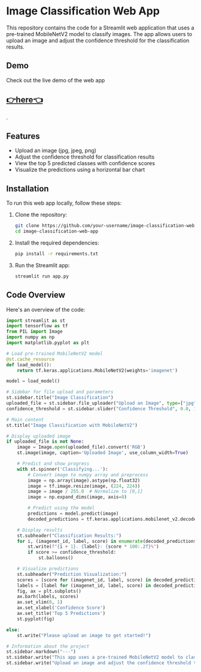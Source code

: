 # Image Classification Web App

This repository contains the code for a Streamlit web application that uses a pre-trained MobileNetV2 model to classify images. The app allows users to upload an image and adjust the confidence threshold for the classification results.

## Demo

Check out the live demo of the web app <h2>[👉here👈](https://imageclassificationwebapp-ulgcx4shjvwykzf8fzgqee.streamlit.app/)</h2>.

## Features

- Upload an image (jpg, jpeg, png)
- Adjust the confidence threshold for classification results
- View the top 5 predicted classes with confidence scores
- Visualize the predictions using a horizontal bar chart

## Installation

To run this web app locally, follow these steps:

1. Clone the repository:
    ```sh
    git clone https://github.com/your-username/image-classification-web-app.git
    cd image-classification-web-app
    ```

2. Install the required dependencies:
    ```sh
    pip install -r requirements.txt
    ```

3. Run the Streamlit app:
    ```sh
    streamlit run app.py
    ```

## Code Overview

Here's an overview of the code:

```python
import streamlit as st
import tensorflow as tf
from PIL import Image
import numpy as np
import matplotlib.pyplot as plt

# Load pre-trained MobileNetV2 model
@st.cache_resource
def load_model():
    return tf.keras.applications.MobileNetV2(weights='imagenet')

model = load_model()

# Sidebar for file upload and parameters
st.sidebar.title("Image Classification")
uploaded_file = st.sidebar.file_uploader("Upload an Image", type=["jpg", "jpeg", "png"])
confidence_threshold = st.sidebar.slider("Confidence Threshold", 0.0, 1.0, 0.5)

# Main content
st.title("Image Classification with MobileNetV2")

# Display uploaded image
if uploaded_file is not None:
    image = Image.open(uploaded_file).convert('RGB')
    st.image(image, caption='Uploaded Image', use_column_width=True)

    # Predict and show progress
    with st.spinner('Classifying...'):
        # Convert image to numpy array and preprocess
        image = np.array(image).astype(np.float32)
        image = tf.image.resize(image, (224, 224))
        image = image / 255.0  # Normalize to [0,1]
        image = np.expand_dims(image, axis=0)

        # Predict using the model
        predictions = model.predict(image)
        decoded_predictions = tf.keras.applications.mobilenet_v2.decode_predictions(predictions, top=5)[0]

    # Display results
    st.subheader("Classification Results:")
    for i, (imagenet_id, label, score) in enumerate(decoded_predictions):
        st.write(f"{i + 1}. {label}: {score * 100:.2f}%")
        if score >= confidence_threshold:
            st.balloons()

    # Visualize predictions
    st.subheader("Prediction Visualization:")
    scores = [score for (imagenet_id, label, score) in decoded_predictions]
    labels = [label for (imagenet_id, label, score) in decoded_predictions]
    fig, ax = plt.subplots()
    ax.barh(labels, scores)
    ax.set_xlim(0, 1)
    ax.set_xlabel('Confidence Score')
    ax.set_title('Top 5 Predictions')
    st.pyplot(fig)

else:
    st.write("Please upload an image to get started!")

# Information about the project
st.sidebar.markdown("---")
st.sidebar.write("This app uses a pre-trained MobileNetV2 model to classify images.")
st.sidebar.write("Upload an image and adjust the confidence threshold to see the results!")
